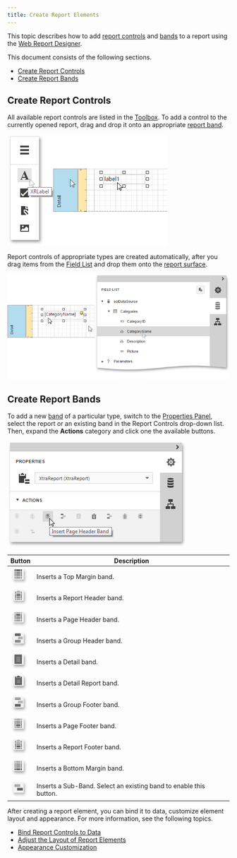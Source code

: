 ```yaml
---
title: Create Report Elements
---
```

This topic describes how to add [report controls](../../../../../interface-elements-for-web/articles/report-designer/report-elements/report-controls.md) and [bands](../../../../../interface-elements-for-web/articles/report-designer/report-elements/report-bands.md) to a report using the [Web Report Designer](../../../../../interface-elements-for-web/articles/report-designer.md).

This document consists of the following sections.
* [Create Report Controls](#control)
* [Create Report Bands](#band)

## <a name="control"/>Create Report Controls
All available report controls are listed in the [Toolbox](../../../../../interface-elements-for-web/articles/report-designer/interface-elements/toolbox.md). To add a control to the currently opened report, drag and drop it onto an appropriate [report band](../../../../../interface-elements-for-web/articles/report-designer/report-elements/report-bands.md).

![eud-create-report-elements-0](../../../../images/Img119246.png)

Report controls of appropriate types are created automatically, after you drag items from the [Field List](../../../../../interface-elements-for-web/articles/report-designer/interface-elements/field-list.md) and drop them onto the [report surface](../../../../../interface-elements-for-web/articles/report-designer/interface-elements/design-surface.md).

![eud-create-report-elements-1](../../../../images/Img119247.png)

## <a name="band"/>Create Report Bands
To add a new [band](../../../../../interface-elements-for-web/articles/report-designer/report-elements/report-bands.md) of a particular type, switch to the [Properties Panel](../../../../../interface-elements-for-web/articles/report-designer/interface-elements/properties-panel.md), select the report or an existing band in the Report Controls drop-down list. Then, expand the **Actions** category and click one the available buttons.

![RD_Elements_ContextMenu_PageHeader](../../../../images/Img119001.png)

| Button | Description |
|---|---|
| ![eud-create-report-elements-11](../../../../images/Img119258.png) | Inserts a Top Margin band. |
| ![eud-create-report-elements-10](../../../../images/Img119257.png) | Inserts a Report Header band. |
| ![eud-create-report-elements-8](../../../../images/Img119255.png) | Inserts a Page Header band. |
| ![eud-create-report-elements-6](../../../../images/Img119252.png) | Inserts a Group Header band. |
| ![eud-create-report-elements-4](../../../../images/Img119250.png) | Inserts a Detail band. |
| ![eud-create-report-elements-3](../../../../images/Img119249.png) | Inserts a Detail Report band. |
| ![eud-create-report-elements-5](../../../../images/Img119251.png) | Inserts a Group Footer band. |
| ![eud-create-report-elements-7](../../../../images/Img119254.png) | Inserts a Page Footer band. |
| ![eud-create-report-elements-9](../../../../images/Img119256.png) | Inserts a Report Footer band. |
| ![eud-create-report-elements-2](../../../../images/Img119248.png) | Inserts a Bottom Margin band. |
| ![eud-create-report-elements-12](../../../../images/Img119260.png) | Inserts a Sub-Band. Select an existing band to enable this button. |

After creating a report element, you can bind it to data, customize element layout and appearance. For more information, see the following topics.
* [Bind Report Controls to Data](../../../../../interface-elements-for-web/articles/report-designer/creating-reports/providing-data/bind-report-controls-to-data.md)
* [Adjust the Layout of Report Elements](../../../../../interface-elements-for-web/articles/report-designer/creating-reports/basic-operations/adjust-the-layout-of-report-elements.md)
* [Appearance Customization](../../../../../interface-elements-for-web/articles/report-designer/creating-reports/appearance-customization.md)